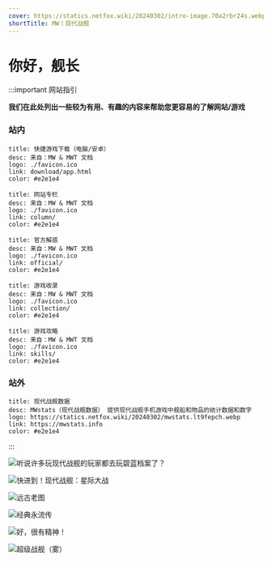 ```yaml
---
cover: https://statics.netfox.wiki/20240302/intro-image.70a2rbr24s.webp
shortTitle: MW丨现代战舰
---
```


# 你好，舰长

:::important 网站指引

**我们在此处列出一些较为有用、有趣的内容来帮助您更容易的了解网站/游戏**

### 站内

```component VPCard
title: 快捷游戏下载（电脑/安卓）
desc: 来自：MW & MWT 文档
logo: ./favicon.ico
link: download/app.html
color: #e2e1e4
```

```component VPCard
title: 网站专栏
desc: 来自：MW & MWT 文档
logo: ./favicon.ico
link: column/
color: #e2e1e4
```

```component VPCard
title: 官方解惑
desc: 来自：MW & MWT 文档
logo: ./favicon.ico
link: official/
color: #e2e1e4
```

```component VPCard
title: 游戏收录
desc: 来自：MW & MWT 文档
logo: ./favicon.ico
link: collection/
color: #e2e1e4
```

```component VPCard
title: 游戏攻略
desc: 来自：MW & MWT 文档
logo: ./favicon.ico
link: skills/
color: #e2e1e4
```

### 站外

```component VPCard
title: 现代战舰数据
desc: MWstats（现代战舰数据） 提供现代战舰手机游戏中舰船和物品的统计数据和数字
logo: https://statics.netfox.wiki/20240302/mwstats.lt9fepch.webp
link: https://mwstats.info
color: #e2e1e4
```

:::

![听说许多玩现代战舰的玩家都去玩碧蓝档案了？](https://statics.netfox.wiki/20240302/mwdocs-index-aareset.1zhzzrk7n9.webp)

![快进到！现代战舰：星际大战](https://statics.netfox.wiki/20240302/Image_1698843530122.ibuy0g2ux.webp)

![远古老图](https://statics.netfox.wiki/20240302/9ec360d85ac8b120789b4d98b12c455d_720.ibuy0g2t4.webp)

![经典永流传](https://statics.netfox.wiki/20240302/BeiWang-GO-html.60tze5oax3.webp)

![好，很有精神！](https://statics.netfox.wiki/20240302/PkwGCfuT.1ov66m4zj0.webp)

![超级战舰（雾）](https://statics.netfox.wiki/20240302/5Fz4euch.64dlbvhdm6.webp)
